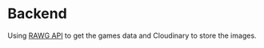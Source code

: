 # Backend

Using [RAWG API](https://rawg.io/apidocs) to get the games data and Cloudinary to store the images.
